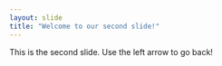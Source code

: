 ```yaml
---
layout: slide
title: "Welcome to our second slide!"
---
```

This is the second slide.
Use the left arrow to go back!
